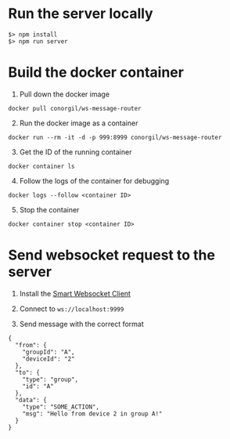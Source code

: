 # Run the server locally
```
$> npm install
$> npm run server
```
# Build the docker container
1) Pull down the docker image
```
docker pull conorgil/ws-message-router
```

2) Run the docker image as a container
```
docker run --rm -it -d -p 999:8999 conorgil/ws-message-router
```

3) Get the ID of the running container
```
docker container ls
```

4) Follow the logs of the container for debugging
```
docker logs --follow <container ID>
```

5) Stop the container
```
docker container stop <container ID>
```

# Send websocket request to the server
1) Install the [Smart Websocket Client](https://chrome.google.com/webstore/detail/smart-websocket-client/omalebghpgejjiaoknljcfmglgbpocdp)

2) Connect to `ws://localhost:9999`

3) Send message with the correct format
```
{
  "from": {
    "groupId": "A",
    "deviceId": "2"
  },
  "to": {
    "type": "group",
    "id": "A"
  },
  "data": {
    "type": "SOME_ACTION",
    "msg": "Hello from device 2 in group A!"
  }
}
```